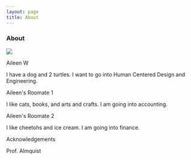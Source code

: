 ```yaml
---
layout: page
title: About
---
```


### About

<img src="{{ site.url }}{{ site.baseurl }}/assets/img/teamphoto.HEIC">

Aileen W 

I have a dog and 2 turtles. I want to go into Human Centered Design and Engineering.

Aileen's Roomate 1

I like cats, books, and arts and crafts. I am going into accounting.

Aileen's Roomate 2

I like cheetohs and ice cream. I am going into finance.

Acknowledgements

Prof. Almquist
